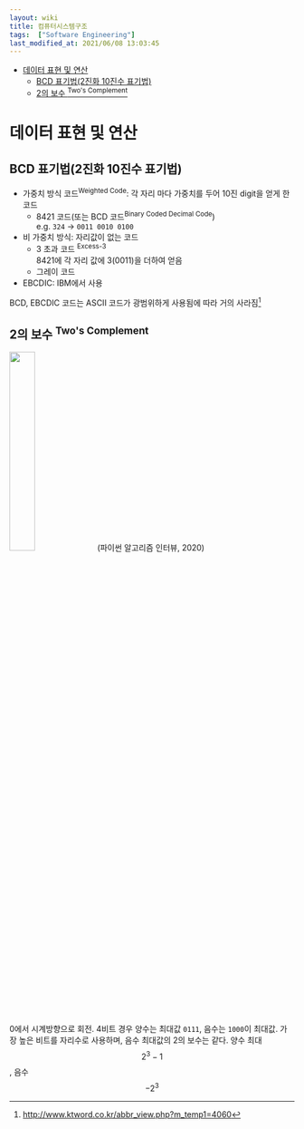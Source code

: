 ```yaml
---
layout: wiki 
title: 컴퓨터시스템구조
tags:  ["Software Engineering"]
last_modified_at: 2021/06/08 13:03:45
---
```


<!-- TOC -->

- [데이터 표현 및 연산](#데이터-표현-및-연산)
    - [BCD 표기법(2진화 10진수 표기법)](#bcd-표기법2진화-10진수-표기법)
    - [2의 보수 <sup>Two's Complement</sup>](#2의-보수-twos-complement)

<!-- /TOC -->

# 데이터 표현 및 연산
## BCD 표기법(2진화 10진수 표기법)
- 가중치 방식 코드<sup>Weighted Code</sup>: 각 자리 마다 가중치를 두어 10진 digit을 얻게 한 코드
    - 8421 코드(또는 BCD 코드<sup>Binary Coded Decimal Code</sup>)  
    e.g. `324` → `0011 0010 0100`
- 비 가중치 방식: 자리값이 없는 코드
    - 3 초과 코드 <sup>Excess-3</sup>  
    8421에 각 자리 값에 3(0011)을 더하여 얻음
    - 그레이 코드
- EBCDIC: IBM에서 사용

BCD, EBCDIC 코드는 ASCII 코드가 광범위하게 사용됨에 따라 거의 사라짐[^fn-ascii]

[^fn-ascii]: <http://www.ktword.co.kr/abbr_view.php?m_temp1=4060>

## 2의 보수 <sup>Two's Complement</sup>
<img src="https://user-images.githubusercontent.com/1250095/102011659-02b28580-3d89-11eb-871c-2b82c2b42752.png" width="30%"> (파이썬 알고리즘 인터뷰, 2020)

0에서 시계방향으로 회전. 4비트 경우 양수는 최대값 `0111`, 음수는 `1000`이 최대값. 가장 높은 비트를 자리수로 사용하며, 음수 최대값의 2의 보수는 같다. 양수 최대 $$2^3-1$$, 음수 $$-2^3$$

